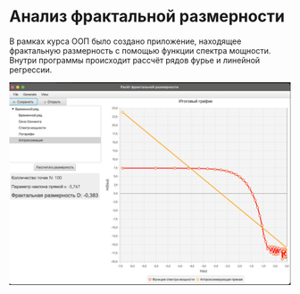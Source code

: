 # Анализ фрактальной размерности

В рамках курса ООП было создано приложение, находящее фрактальную размерность с помощью функции спектра мощности. Внутри программы происходит рассчёт рядов фурье и линейной регрессии.

![alt text](https://github.com/denfad/FractalDim/blob/master/image2.png)
